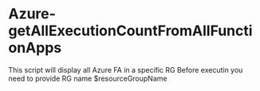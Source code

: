 # Azure-getAllExecutionCountFromAllFunctionApps

This script will display all Azure FA in a specific RG
Before executin you need to provide RG name
$resourceGroupName
